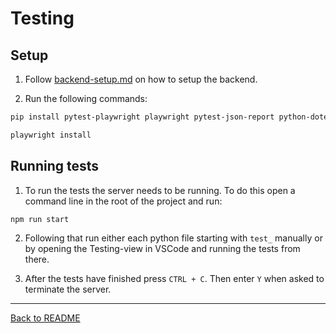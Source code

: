 # Testing

## Setup

1. Follow [backend-setup.md](backend-setup.md) on how to setup the backend.

2. Run the following commands:

```bash
pip install pytest-playwright playwright pytest-json-report python-dotenv
```

```bash
playwright install
```

## Running tests

1. To run the tests the server needs to be running. To do this open a command line in the root of the project and run:

```bash
npm run start
```

2. Following that run either each python file starting with `test_` manually or by opening the Testing-view in VSCode and running the tests from there.

3. After the tests have finished press `CTRL + C`. Then enter `Y` when asked to terminate the server.

---

[Back to README](/README.md)
